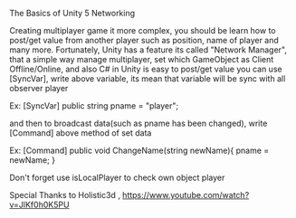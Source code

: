 The Basics of Unity 5 Networking


Creating multiplayer game it more complex, you should be learn how to post/get value from another player such as position, name of player and many more.
Fortunately, Unity has a feature its called "Network Manager",
that a simple way manage multiplayer, set which GameObject as Client Offline/Online,
and also C# in Unity is easy to post/get value
you can use [SyncVar], write above variable, its mean that variable will be sync with all observer player

Ex:
[SyncVar]
public string pname = "player";

and then to broadcast data(such as pname has been changed), write [Command] above method of set data

Ex:
[Command]
public void ChangeName(string newName){
  pname = newName;
}

Don't forget use isLocalPlayer to check own object player

Special Thanks to Holistic3d , https://www.youtube.com/watch?v=JlKf0h0K5PU



